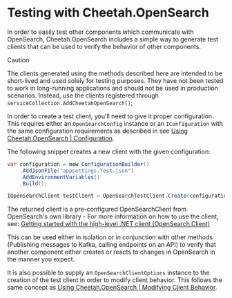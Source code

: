 # Testing with Cheetah.OpenSearch

In order to easily test other components which communicate with OpenSearch, Cheetah.OpenSearch includes a simple way to generate test clients that can be used to verify the behavior of other components.

> [!CAUTION]
> The clients generated using the methods described here are intended to be short-lived and used solely for testing purposes. They have not been tested to work in long-running applications and should not be used in production scenarios. Instead, use the clients registered through `serviceCollection.AddCheetahOpenSearch()`;

In order to create a test client, you'll need to give it proper configuration. This requires either an `OpenSearchConfig` instance or an `IConfiguration` with the same configuration requirements as described in see [Using Cheetah.OpenSearch | Configuration](/articles/Cheetah.OpenSearch/UsingCheetahOpenSearch.html#configuration).

The following snippet creates a new client with the given configuration:

```csharp
var configuration = new ConfigurationBuilder()
    .AddJsonFile("appsettings.Test.json")
    .AddEnvironmentVariables()
    .Build();

IOpenSearchClient testClient = OpenSearchTestClient.Create(configuration);
```

The returned client is a pre-configured OpenSearchClient from OpenSearch's own library - For more information on how to use the client, see: [Getting started with the high-level .NET client (OpenSearch.Client)](https://opensearch.org/docs/latest/clients/OSC-dot-net/)

This can be used either in isolation or in conjunction with other methods (Publishing messages to Kafka, calling endpoints on an API) to verify that another component either creates or reacts to changes in OpenSearch in the manner you expect.

It is also possible to supply an `OpenSearchClientOptions` instance to the creation of the test client in order to modify client behavior. This follows the same concept as [Using Cheetah.OpenSearch | Modifying Client Behavior](/articles/Cheetah.OpenSearch/UsingCheetahOpenSearch.html#modifying-client-behavior).